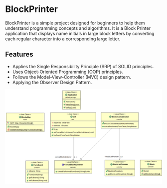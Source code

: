 # BlockPrinter

BlockPrinter is a simple project designed for beginners to help them understand programming concepts and algorithms. It is a Block Printer application that displays name initials in large block letters by converting each regular character into a corresponding large letter.

## Features

- Applies the Single Responsibility Principle (SRP) of SOLID principles.
- Uses Object-Oriented Programming (OOP) principles.
- Follows the Model-View-Controller (MVC) design pattern.
- Applying the Observer Design Pattern.

![Example Image](https://raw.githubusercontent.com/AbdulrahmanTawfeeq/BlockPrinter/master/classDiagram.png)
